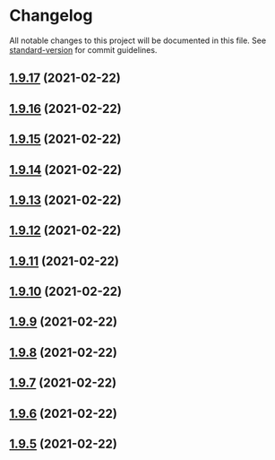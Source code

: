 # Changelog

All notable changes to this project will be documented in this file. See [standard-version](https://github.com/conventional-changelog/standard-version) for commit guidelines.

## [1.9.17](https://github.com/HaiRongHaHA/moonlit-night/compare/v1.9.16...v1.9.17) (2021-02-22)



## [1.9.16](https://github.com/HaiRongHaHA/moonlit-night/compare/v1.9.15...v1.9.16) (2021-02-22)



## [1.9.15](https://github.com/HaiRongHaHA/moonlit-night/compare/v1.9.14...v1.9.15) (2021-02-22)



## [1.9.14](https://github.com/HaiRongHaHA/moonlit-night/compare/v1.9.13...v1.9.14) (2021-02-22)



## [1.9.13](https://github.com/HaiRongHaHA/moonlit-night/compare/v1.9.12...v1.9.13) (2021-02-22)



## [1.9.12](https://github.com/HaiRongHaHA/moonlit-night/compare/v1.9.11...v1.9.12) (2021-02-22)



## [1.9.11](https://github.com/HaiRongHaHA/moonlit-night/compare/v1.9.10...v1.9.11) (2021-02-22)



## [1.9.10](https://github.com/HaiRongHaHA/moonlit-night/compare/v1.9.9...v1.9.10) (2021-02-22)



## [1.9.9](https://github.com/HaiRongHaHA/moonlit-night/compare/v1.9.8...v1.9.9) (2021-02-22)



## [1.9.8](https://github.com/HaiRongHaHA/moonlit-night/compare/v1.9.7...v1.9.8) (2021-02-22)



## [1.9.7](https://github.com/HaiRongHaHA/moonlit-night/compare/v1.9.6...v1.9.7) (2021-02-22)



## [1.9.6](https://github.com/HaiRongHaHA/moonlit-night/compare/v1.9.5...v1.9.6) (2021-02-22)



## [1.9.5](https://github.com/HaiRongHaHA/moonlit-night/compare/v1.9.4...v1.9.5) (2021-02-22)
